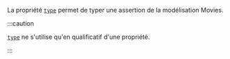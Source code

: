 La propriété [`type`](type.md) permet de typer une assertion de la modélisation Movies.

:::caution

[`type`](type.md) ne s'utilise qu'en qualificatif d'une propriété.

:::
